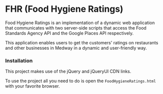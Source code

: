 # FHR (Food Hygiene Ratings)

Food Hygiene Ratings is an implementation of a dynamic web application that communicates with two server-side scripts that access the Food Standards Agency API and the Google Places API respectively.

This application enables users to get the customers' ratings on restaurants and other businesses in Medway in a dynamic and user-friendly way.


### Installation

This project makes use of the jQuery and jQueryUI CDN links.

To use the project all you need to do is open the `FoodHygieneRatings.html` with your favorite browser.
